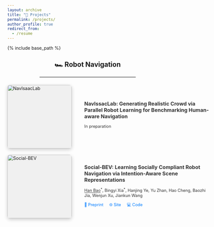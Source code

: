 ```yaml
---
layout: archive
title: "📝 Projects"
permalink: /projects/
author_profile: true
redirect_from:
  - /resume
---
```


{% include base_path %}

<div class="has-text-centered">
  <h2 class="title is-3" style="text-align: center;">🏎️ Robot Navigation</h2>
  <hr style="width: 60%; margin: 0.5rem auto 1.5rem auto; border-top: 1px solid #ccc;">
</div>


<div style="display: flex; flex-wrap: wrap; gap: 20px;">

  <!-- Project 1 -->
  <div style="display: flex; align-items: center; width: 100%; max-width: 800px;">
    <div style="flex: 0 0 40%; height: 200px; background-color: #f0f0f0; margin-right: 20px; 
                box-shadow: 0 4px 12px rgba(0,0,0,0.2); border-radius: 8px; overflow: hidden;">
      <a href="https://broln7.github.io/NavIsaacLab-web/" target="_blank">
        <img src="https://i.imgur.com/CZ29iuP.gif" alt="NavIsaacLab" style="width: 100%; height: 100%;">
      </a>
    </div>
    <div style="flex: 0 0 80%; padding: 20px;">
      <h2 style="margin-top: 0; font-size: 1.0rem; color: #333;">
        NavIssacLab: Generating Realistic Crowd via Parallel Robot Learning for Benchmarking Human-aware Navigation
      </h2>
      <p style="font-size: 0.8rem; color: #333;">
        In preparation
      </p>
    </div>
  </div>

  <!-- Project 2 -->
  <div style="display: flex; align-items: center; width: 100%; max-width: 800px;">
    <div style="flex: 0 0 40%; height: 200px; background-color: #f0f0f0; margin-right: 20px; 
                box-shadow: 0 4px 12px rgba(0,0,0,0.2); border-radius: 8px; overflow: hidden;">
      <a href="https://broln7.github.io/socialbev.io/" target="_blank">
        <img src="https://i.imgur.com/7TBtszI.png" alt="Social-BEV" style="width: 100%; height: 100%;">
      </a>
    </div>
    <div style="flex: 0 0 80%; padding: 20px;">
      <h2 style="margin-top: 0; font-size: 1.0rem; color: #333;">
        Social-BEV: Learning Socially Compliant Robot Navigation via Intention-Aware Scene Representations
      </h2>
      <p style="font-size: 0.8rem; color: #333;">
        <u>Han Bao</u><sup>*</sup>, Bingyi Xia<sup>*</sup>, Hanjing Ye, Yu Zhan, Hao Cheng, Baozhi Jia, Wenjun Xu, Jiankun Wang
      </p>
      <p style="margin: 5px 0 0 0; font-size: 0.8rem;">
        <a href="https://arxiv.org/abs/xxxx.xxxxx" target="_blank" style="color: #007BFF; text-decoration: none; margin-right: 15px;">
          📄 Preprint
        </a>
        <a href="https://broln7.github.io/socialbev.io/" target="_blank" style="color: #007BFF; text-decoration: none; margin-right: 15px;">
          🌐 Site
        </a>
        <a href="https://github.com/BRoln7/socialbev_test/" target="_blank" style="color: #007BFF; text-decoration: none;">
          💻 Code
        </a>
      </p>
    </div>
  </div>

</div>
